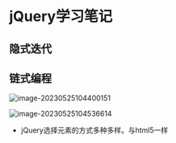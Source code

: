 # jQuery学习笔记

## 隐式迭代

## 链式编程

![image-20230525104400151](C:\Users\JW\AppData\Roaming\Typora\typora-user-images\image-20230525104400151.png)

![image-20230525104536614](C:\Users\JW\AppData\Roaming\Typora\typora-user-images\image-20230525104536614.png)



+ jQuery选择元素的方式多种多样。与html5一样